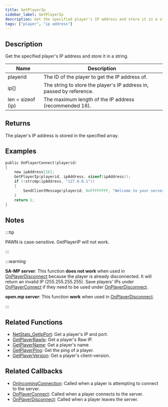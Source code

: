 ```yaml
---
title: GetPlayerIp
sidebar_label: GetPlayerIp
description: Get the specified player's IP address and store it in a string.
tags: ["player", "ip address"]
---
```


## Description

Get the specified player's IP address and store it in a string.

| Name              | Description                                                          |
| ----------------- | -------------------------------------------------------------------- |
| playerid          | The ID of the player to get the IP address of.                       |
| ip[]              | The string to store the player's IP address in, passed by reference. |
| len = sizeof (ip) | The maximum length of the IP address (recommended 16).               |

## Returns

The player's IP address is stored in the specified array.

## Examples

```c
public OnPlayerConnect(playerid)
{
    new ipAddress[16];
    GetPlayerIp(playerid, ipAddress, sizeof(ipAddress));
    if (!strcmp(ipAddress, "127.0.0.1"))
    {
        SendClientMessage(playerid, 0xFFFFFFFF, "Welcome to your server, master :)");
    }
    return 1;
}
```

## Notes

:::tip

PAWN is case-sensitive. GetPlayerIP will not work.

:::

:::warning

**SA-MP server**: This function **does not work** when used in [OnPlayerDisconnect](../callbacks/OnPlayerDisconnect) because the player is already disconnected. It will return an invalid IP (255.255.255.255). 
Save players' IPs under [OnPlayerConnect](../callbacks/OnPlayerConnect) if they need to be used under [OnPlayerDisconnect](../callbacks/OnPlayerDisconnect).

**open.mp server**: This function **work** when used in [OnPlayerDisconnect](../callbacks/OnPlayerDisconnect).

:::

## Related Functions

- [NetStats_GetIpPort](NetStats_GetIpPort): Get a player's IP and port.
- [GetPlayerRawIp](GetPlayerRawIp): Get a player's Raw IP.
- [GetPlayerName](GetPlayerName): Get a player's name.
- [GetPlayerPing](GetPlayerPing): Get the ping of a player.
- [GetPlayerVersion](GetPlayerVerion): Get a player's client-version.

## Related Callbacks

- [OnIncomingConnection](../callbacks/OnIncomingConnection): Called when a player is attempting to connect to the server.
- [OnPlayerConnect](../callbacks/OnPlayerConnect): Called when a player connects to the server.
- [OnPlayerDisconnect](../callbacks/OnPlayerDisconnect): Called when a player leaves the server.
